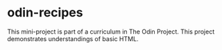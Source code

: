 # odin-recipes
This mini-project is part of a curriculum in The Odin Project. This project demonstrates understandings of basic HTML.